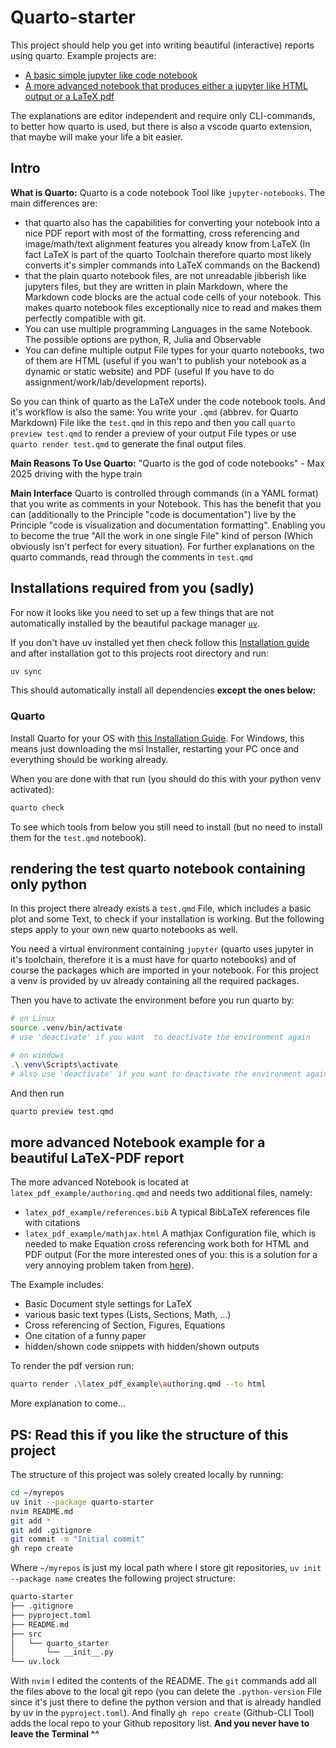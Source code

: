 # Quarto-starter
This project should help you get into writing beautiful (interactive) reports using quarto. Example projects are:
* [A basic simple jupyter like code notebook](#rendering-the-test-quarto-notebook-containing-only-python)
* [A more advanced notebook that produces either a jupyter like HTML output or a LaTeX pdf](#more-advanced-notebook-example-for-a-beautiful-latex-pdf-report)

The explanations are editor independent and require only CLI-commands, to better how quarto is used, but there is also a vscode quarto extension, that maybe will make your life a bit easier.

## Intro
**What is Quarto:**
Quarto is a code notebook Tool like `jupyter-notebooks`. The main differences are:

* that quarto also has the capabilities for converting your notebook into a nice PDF report with most of the formatting, cross referencing and image/math/text alignment features you already know from LaTeX (In fact LaTeX is part of the quarto Toolchain therefore quarto most likely converts it's simpler commands into LaTeX commands on the Backend)
* that the plain quarto notebook files, are not unreadable jibberish like jupyters files, but they are written in plain Markdown, where the Markdown code blocks are the actual code cells of your notebook. This makes quarto notebook files exceptionally nice to read and makes them perfectly compatible with git.
* You can use multiple programming Languages in the same Notebook. The possible options are python, R, Julia and Observable
* You can define multiple output File types for your quarto notebooks, two of them are  HTML (useful if you wan't to publish your notebook as a dynamic or static website) and PDF (useful If you have to do assignment/work/lab/development reports).

So you can think of quarto as the LaTeX under the code notebook tools. And it's workflow is also the same: You write your `.qmd` (abbrev. for Quarto Markdown) File like the `test.qmd` in this repo and then you call `quarto preview test.qmd` to render a preview of your output File types or use `quarto render test.qmd` to generate the final output files.

**Main Reasons To Use Quarto:**
"Quarto is the god of code notebooks" - Max 2025 driving with the hype train

**Main Interface**
Quarto is controlled through commands (in a YAML format) that you write as comments in your Notebook. This has the benefit that you can (additionally to the Principle "code is documentation") live by the Principle "code is visualization and documentation formatting". Enabling you to become the true "All the work in one single File" kind of person (Which obviously isn't perfect for every situation). For further explanations on the quarto commands, read through the comments in `test.qmd`

## Installations required from you (sadly)
For now it looks like you need to set up a few things that are not automatically installed by the beautiful package manager [`uv`](https://docs.astral.sh/uv/).

If you don't have uv installed yet then check follow this [Installation guide](https://docs.astral.sh/uv/getting-started/installation/) and after installation got to this projects root directory and run:
```bash
uv sync
```
This should automatically install all dependencies **except the ones below:**

### Quarto
Install Quarto for your OS with [this Installation Guide](https://quarto.org/docs/get-started/). For Windows, this means just downloading the msi Installer, restarting your PC once and everything should be working already.

When you are done with that run (you should do this with your python venv activated):
```bash
quarto check
```
To see which tools from below you still need to install (but no need to install them for the `test.qmd` notebook).

## rendering the test quarto notebook containing only python
In this project there already exists a `test.qmd` File, which includes a basic plot and some Text, to check if your installation is working. But the following steps apply to your own new quarto notebooks as well.

You need a virtual environment containing `jupyter` (quarto uses jupyter in it's toolchain, therefore it is a must have for quarto notebooks) and of course the packages which are imported in your notebook. For this project a venv is provided by uv already containing all the required packages.

Then you have to activate the environment before you run quarto by:
```bash
# on Linux
source .venv/bin/activate
# use 'deactivate' if you want  to deactivate the environment again
```
```PowerShell
# on windows
.\.venv\Scripts\activate
# also use 'deactivate' if you want to deactivate the environment again
```

And then run
```bash
quarto preview test.qmd
```

## more advanced Notebook example for a beautiful LaTeX-PDF report
The more advanced Notebook is located at `latex_pdf_example/authoring.qmd` and needs two additional files, namely:
* `latex_pdf_example/references.bib` A typical BibLaTeX references file with citations
* `latex_pdf_example/mathjax.html` A mathjax Configuration file, which is needed to make Equation cross referencing work both for HTML and PDF output (For the more interested ones of you: this is a solution for a very annoying problem taken from [here](https://github.com/quarto-dev/quarto-cli/issues/4136)).

The Example includes:
- Basic Document style settings for LaTeX
- various basic text types (Lists, Sections, Math, ...)
- Cross referencing of Section, Figures, Equations
- One citation of a funny paper
- hidden/shown code snippets with hidden/shown outputs

To render the pdf version run:
```bash
quarto render .\latex_pdf_example\authoring.qmd --to html
```
More explanation to come...

## PS: Read this if you like the structure of this project
The structure of this project was solely created locally by running:
```bash
cd ~/myrepos
uv init --package quarto-starter
nvim README.md
git add *
git add .gitignore
git commit -m "Initial commit"
gh repo create
```
Where `~/myrepos` is just my local path where I store git repositories, `uv init --package name` creates the following project structure:
```bash
quarto-starter
├── .gitignore
├── pyproject.toml
├── README.md
├── src
│   └── quarto_starter
│       └── __init__.py
└── uv.lock
```
With `nvim` I edited the contents of the README. The `git` commands add all the files above to the local git repo (you can delete the `.python-version` File since it's just there to define the python version and that is already handled by uv in the `pyproject.toml`).
And finally `gh repo create` (Github-CLI Tool) adds the local repo to your Github repository list.
**And you never have to leave the Terminal ^^**
